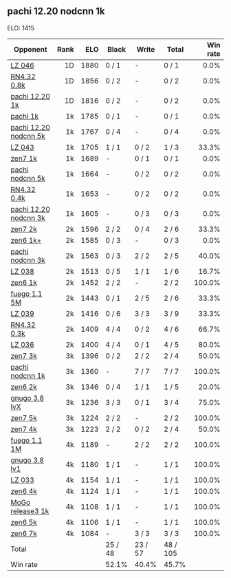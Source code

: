 ## pachi 12.20 nodcnn 1k ##

ELO: 1415

Opponent | Rank | ELO | Black | Write | Total | Win rate
---------|-----:|----:|-------|-------|-------|-------:
[LZ 046](LZ%20046.md) | 1D | 1880 | 0 / 1 | - | 0 / 1 | 0.0%
[RN4.32 0.8k](RN4.32%200.8k.md) | 1D | 1856 | 0 / 2 | - | 0 / 2 | 0.0%
[pachi 12.20 1k](pachi%2012.20%201k.md) | 1D | 1816 | 0 / 2 | - | 0 / 2 | 0.0%
[pachi 1k](pachi%201k.md) | 1k | 1785 | 0 / 1 | - | 0 / 1 | 0.0%
[pachi 12.20 nodcnn 5k](pachi%2012.20%20nodcnn%205k.md) | 1k | 1767 | 0 / 4 | - | 0 / 4 | 0.0%
[LZ 043](LZ%20043.md) | 1k | 1705 | 1 / 1 | 0 / 2 | 1 / 3 | 33.3%
[zen7 1k](zen7%201k.md) | 1k | 1689 | - | 0 / 1 | 0 / 1 | 0.0%
[pachi nodcnn 5k](pachi%20nodcnn%205k.md) | 1k | 1664 | - | 0 / 2 | 0 / 2 | 0.0%
[RN4.32 0.4k](RN4.32%200.4k.md) | 1k | 1653 | - | 0 / 2 | 0 / 2 | 0.0%
[pachi 12.20 nodcnn 3k](pachi%2012.20%20nodcnn%203k.md) | 1k | 1605 | - | 0 / 3 | 0 / 3 | 0.0%
[zen7 2k](zen7%202k.md) | 2k | 1596 | 2 / 2 | 0 / 4 | 2 / 6 | 33.3%
[zen6 1k+](zen6%201k+.md) | 2k | 1585 | 0 / 3 | - | 0 / 3 | 0.0%
[pachi nodcnn 3k](pachi%20nodcnn%203k.md) | 2k | 1563 | 0 / 3 | 2 / 2 | 2 / 5 | 40.0%
[LZ 038](LZ%20038.md) | 2k | 1513 | 0 / 5 | 1 / 1 | 1 / 6 | 16.7%
[zen6 1k](zen6%201k.md) | 2k | 1452 | 2 / 2 | - | 2 / 2 | 100.0%
[fuego 1.1 5M](fuego%201.1%205M.md) | 2k | 1443 | 0 / 1 | 2 / 5 | 2 / 6 | 33.3%
[LZ 039](LZ%20039.md) | 2k | 1416 | 0 / 6 | 3 / 3 | 3 / 9 | 33.3%
[RN4.32 0.3k](RN4.32%200.3k.md) | 2k | 1409 | 4 / 4 | 0 / 2 | 4 / 6 | 66.7%
[LZ 036](LZ%20036.md) | 2k | 1400 | 4 / 4 | 0 / 1 | 4 / 5 | 80.0%
[zen7 3k](zen7%203k.md) | 3k | 1396 | 0 / 2 | 2 / 2 | 2 / 4 | 50.0%
[pachi nodcnn 1k](pachi%20nodcnn%201k.md) | 3k | 1360 | - | 7 / 7 | 7 / 7 | 100.0%
[zen6 2k](zen6%202k.md) | 3k | 1346 | 0 / 4 | 1 / 1 | 1 / 5 | 20.0%
[gnugo 3.8 lvX](gnugo%203.8%20lvX.md) | 3k | 1236 | 3 / 3 | 0 / 1 | 3 / 4 | 75.0%
[zen7 5k](zen7%205k.md) | 3k | 1224 | 2 / 2 | - | 2 / 2 | 100.0%
[zen7 4k](zen7%204k.md) | 3k | 1223 | 2 / 2 | 0 / 2 | 2 / 4 | 50.0%
[fuego 1.1 1M](fuego%201.1%201M.md) | 4k | 1189 | - | 2 / 2 | 2 / 2 | 100.0%
[gnugo 3.8 lv1](gnugo%203.8%20lv1.md) | 4k | 1180 | 1 / 1 | - | 1 / 1 | 100.0%
[LZ 033](LZ%20033.md) | 4k | 1154 | 1 / 1 | - | 1 / 1 | 100.0%
[zen6 4k](zen6%204k.md) | 4k | 1124 | 1 / 1 | - | 1 / 1 | 100.0%
[MoGo release3 1k](MoGo%20release3%201k.md) | 4k | 1108 | 1 / 1 | - | 1 / 1 | 100.0%
[zen6 5k](zen6%205k.md) | 4k | 1106 | 1 / 1 | - | 1 / 1 | 100.0%
[zen6 7k](zen6%207k.md) | 4k | 1084 | - | 3 / 3 | 3 / 3 | 100.0%
Total | | | 25 / 48 | 23 / 57 | 48 / 105 | 
Win rate| | | 52.1% | 40.4% | 45.7% | 
